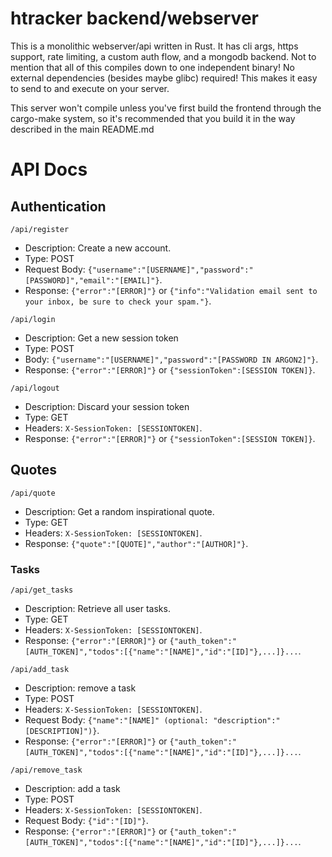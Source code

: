 # htracker backend/webserver

This is a monolithic webserver/api written in Rust. It has cli args, https support, rate limiting, a custom auth flow, and a mongodb backend. Not to mention that all of this compiles down to one independent binary! No external dependencies (besides maybe glibc) required! This makes it easy to send to and execute on your server.

This server won't compile unless you've first build the frontend through the cargo-make system, so it's recommended that you build it in the way described in the main README.md

# API Docs

## Authentication
```
/api/register
```
 - Description: Create a new account.
 - Type: POST
 - Request Body: `{"username":"[USERNAME]","password":"[PASSWORD]","email":"[EMAIL]"}`.
 - Response: `{"error":"[ERROR]"}` or `{"info":"Validation email sent to your inbox, be sure to check your spam."}`.

```
/api/login
```
 - Description: Get a new session token
 - Type: POST
 - Body: `{"username":"[USERNAME]","password":"[PASSWORD IN ARGON2]"}`.
 - Response: `{"error":"[ERROR]"}` or `{"sessionToken":[SESSION TOKEN]}`.

 ```
/api/logout
```
 - Description: Discard your session token
 - Type: GET
 - Headers: `X-SessionToken: [SESSIONTOKEN]`.
 - Response: `{"error":"[ERROR]"}` or `{"sessionToken":[SESSION TOKEN]}`.

## Quotes
```
/api/quote
```
 - Description: Get a random inspirational quote.
 - Type: GET
 - Headers: `X-SessionToken: [SESSIONTOKEN]`.
 - Response: `{"quote":"[QUOTE]","author":"[AUTHOR]"}`.

### Tasks
 ```
/api/get_tasks
```
 - Description: Retrieve all user tasks.
 - Type: GET
 - Headers: `X-SessionToken: [SESSIONTOKEN]`.
 - Response: `{"error":"[ERROR]"}` or `{"auth_token":"[AUTH_TOKEN]","todos":[{"name":"[NAME]","id":"[ID]"},...]}...`.

```
/api/add_task
```
 - Description: remove a task
 - Type: POST
 - Headers: `X-SessionToken: [SESSIONTOKEN]`.
 - Request Body: `{"name":"[NAME]" (optional: "description":"[DESCRIPTION]")}`.
 - Response: `{"error":"[ERROR]"}` or `{"auth_token":"[AUTH_TOKEN]","todos":[{"name":"[NAME]","id":"[ID]"},...]}...`.

```
/api/remove_task
```
 - Description: add a task
 - Type: POST
 - Headers: `X-SessionToken: [SESSIONTOKEN]`.
 - Request Body: `{"id":"[ID]"}`.
 - Response: `{"error":"[ERROR]"}` or `{"auth_token":"[AUTH_TOKEN]","todos":[{"name":"[NAME]","id":"[ID]"},...]}...`.